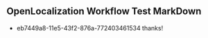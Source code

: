 ## OpenLocalization Workflow Test MarkDown
* eb7449a8-11e5-43f2-876a-772403461534 thanks!

<!--HONumber=Aug16_HO4-->


